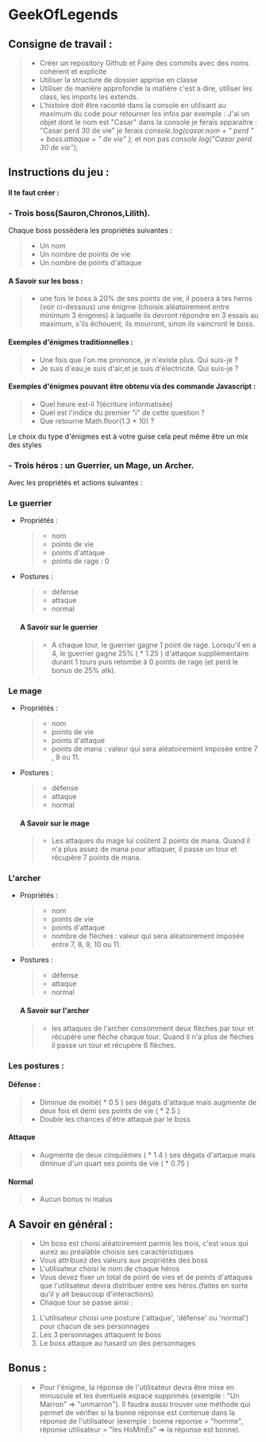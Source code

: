 # GeekOfLegends

## Consigne de travail :
>* Créer un repository Github et Faire des commits avec des noms cohérent et explicite
>* Utiliser la structure de dossier apprise en classe
>* Utiliser de manière approfondie la matière c'est a dire, utiliser les class, les imports les extends.
>* L'histoire doit être raconté dans la console en utilisant au maximum du code pour retourner les infos par exemple :
J'ai un objet dont le nom est "Casar" dans la console je ferais apparaitre : "Casar perd 30 de vie" je ferais 
*console.log(casar.nom + " perd " + boss.attaque + " de vie" );*  et non pas 
*console.log("Casar perd 30 de vie");*
## Instructions du jeu :
#### Il te faut créer :

### - Trois boss(Sauron,Chronos,Lilith). 
 Chaque boss possédera les propriétés suivantes :
>* Un nom
>* Un nombre de points de vie
>* Un nombre de points d'attaque

#### A Savoir sur les boss :
>* une fois le boss à 20% de ses points de vie, il posera à tes heros (voir ci-dessous) une énigme (choisie aléatoirement entre minimum 3 énigmes) à laquelle ils devront répondre en 3 essais au maximum, s'ils échouent, ils mourront, sinon ils vaincront le boss.


#### Exemples d'énigmes traditionnelles :
>* Une fois que l'on me prononce, je n'existe plus. Qui suis-je ?
>* Je suis d'eau,je suis d'air,et je suis d'électricité. Qui suis-je ?
#### Exemples d'énigmes pouvant être obtenu via des commande Javascript :
>* Quel heure est-il ?(écriture informatisée)
>* Quel est l'indice du premier "i" de cette question ?
>* Que retourne Math.floor(1.3 * 10) ?

Le choix du type d'énigmes est à votre guise cela peut même être un mix des styles


### - Trois héros : un Guerrier, un Mage, un Archer.
Avec les propriétés et actions suivantes :

### Le guerrier 
- Propriétés :

  >* nom
  >* points de vie
  >* points d'attaque
  >* points de rage : 0

- Postures :
  >* défense
  >* attaque
  >* normal

  #### A Savoir sur le guerrier 
  >* A chaque tour, le guerrier gagne 1 point de rage. Lorsqu'il en a 4, le guerrier gagne 25% ( * 1.25 ) d'attaque supplémentaire durant 1 tours puis retombe à 0 points de rage (et perd le bonus de 25% atk).

### Le mage 
- Propriétés :
  >* nom
  >* points de vie
  >* points d'attaque
  >* points de mana : valeur qui sera aléatoirement imposée entre 7 , 9 ou 11.

- Postures :
  >* défense
  >* attaque
  >* normal

  #### A Savoir sur le mage
  >* Les attaques du mage lui coûtent 2 points de mana. Quand il n'a plus assez de mana pour attaquer, il passe un tour et récupère 7 points de mana.

### L'archer 
- Propriétés :
  >* nom
  >* points de vie
  >* points d'attaque
  >* nombre de flèches : valeur qui sera aléatoirement imposée entre  7, 8, 9, 10 ou 11.

- Postures :
  >* défense
  >* attaque
  >* normal

  #### A Savoir sur l'archer
  >* les attaques de l'archer consomment deux flèches par tour et récupère une flèche chaque tour. Quand il n'a plus de flèches il passe un tour et récupère 6 flèches.

### Les postures : 
  #### Défense :
  >* Diminue de moitié( * 0.5 ) ses dégats d'attaque mais augmente de deux fois et demi ses points de vie ( * 2.5 ) 
  >* Double les chances d'être attaqué par le boss

  #### Attaque
  >* Augmente de deux cinquièmes ( * 1.4 ) ses dégats d'attaque mais diminue d'un quart ses points de vie ( * 0.75 )

  #### Normal
  >* Aucun bonus ni malus


## A Savoir en général : 
>- Un boss est choisi aléatoirement parmis les trois, c'est vous qui aurez au préalable choisis ses caractéristiques
>- Vous attribuez des valeurs aux propriétés des boss
>- L'utilisateur choisi le nom de chaque héros
>- Vous devez fixer un total de point de vies et de points d'attaques que l'utilisateur devra distribuer entre ses héros.(faites en sorte qu'il y ait beaucoup d'interactions)
>- Chaque tour se passe ainsi : 
  >1. L'utilisateur choisi une posture ('attaque', 'défense' ou 'normal') pour chacun de ses personnages
  >2. Les 3 personnages attaquent le boss
  >3. Le boss attaque au hasard un des personnages


## Bonus :

>- Pour l'énigme, la réponse de l'utilisateur devra être mise en minuscule et les éventuels espace supprimés (exemple : "Un Marron" => "unmarron"). Il faudra aussi trouver une méthode qui permet de vérifier si la bonne réponse est contenue dans la réponse de l'utilisateur (exemple : bonne réponse = "homme", réponse utilisateur = "les HoMmEs" => la réponse est bonne).

